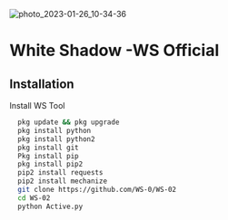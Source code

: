 
![photo_2023-01-26_10-34-36](https://user-images.githubusercontent.com/123639932/214921285-50a7f0fd-a5c9-4bf0-9d6b-2d971d16d214.jpg)
# White Shadow -WS Official 


## Installation

Install WS Tool 

```bash
  pkg update && pkg upgrade
  pkg install python
  pkg install python2
  pkg install git
  Pkg install pip
  pkg install pip2
  pip2 install requests
  pip2 install mechanize
  git clone https://github.com/WS-0/WS-02
  cd WS-02
  python Active.py
```

